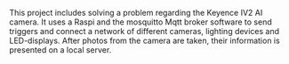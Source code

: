 This project includes solving a problem regarding the Keyence IV2 AI camera. It uses a Raspi and the mosquitto Mqtt broker software to 
send triggers and connect a network of different cameras, lighting devices and LED-displays. After photos from the camera are taken, their
information is presented on a local server. 
